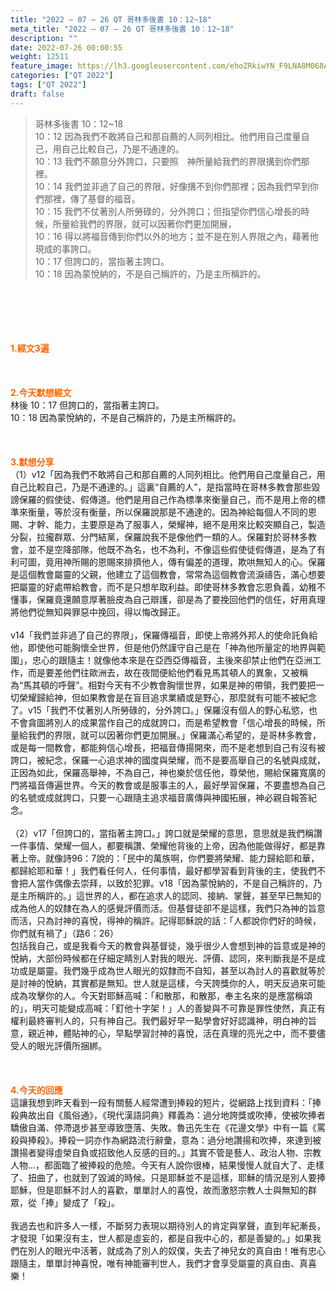 ```yaml
---
title: "2022 – 07 – 26 QT 哥林多後書 10：12~18"
meta_title: "2022 – 07 – 26 QT 哥林多後書 10：12~18"
description: ""
date: 2022-07-26 00:00:55
weight: 12511
feature_image: https://lh3.googleusercontent.com/ehoZRkiwYN_F9LNA8M068AYxt73EavCZno-PD1cJRuf5BbSkQVUWr3gNEbt5kSs28Pb_Elg17kSrtf9ybWvojWoMV6I4tPM3vGRGDq6GkKkPdL2Gut4QAIw4-uykKUAtNiKgQKntvsU=w800
categories: ["QT 2022"]
tags: ["QT 2022"]
draft: false
---
```


<blockquote>哥林多後書 10：12~18<br />
10：12 因為我們不敢將自己和那自薦的人同列相比。他們用自己度量自己，用自己比較自己，乃是不通達的。<br />
10：13 我們不願意分外誇口，只要照　神所量給我們的界限搆到你們那裡。<br />
10：14 我們並非過了自己的界限，好像搆不到你們那裡；因為我們早到你們那裡，傳了基督的福音。<br />
10：15 我們不仗著別人所勞碌的，分外誇口；但指望你們信心增長的時候，所量給我們的界限，就可以因著你們更加開展，<br />
10：16 得以將福音傳到你們以外的地方；並不是在別人界限之內，藉著他現成的事誇口。<br />
10：17 但誇口的，當指著主誇口。<br />
10：18 因為蒙悅納的，不是自己稱許的，乃是主所稱許的。</blockquote><br />
&nbsp;<br />
<br />
&nbsp;<br />
<br />
<span style="color: #ff6600;"><strong>1.經文3遍</strong></span><br />
<br />
&nbsp;<br />
<br />
<span style="color: #ff6600;"><strong>2.今天默想經文</strong></span><br />
林後 10：17 但誇口的，當指著主誇口。<br />
10：18 因為蒙悅納的，不是自己稱許的，乃是主所稱許的。<br />
<br />
&nbsp;<br />
<br />
<strong><span style="color: #ff6600;">3.默想分享<br />
</span></strong>（1）v12「因為我們不敢將自己和那自薦的人同列相比。他們用自己度量自己，用自己比較自己，乃是不通達的。」這裏“自薦的人”，是指當時在哥林多教會那些毀謗保羅的假使徒、假傳道。他們是用自己作為標準來衡量自己，而不是用上帝的標準來衡量，等於沒有衡量，所以保羅說那是不通達的。因為神給每個人不同的恩賜、才幹、能力，主要原是為了服事人，榮耀神，絕不是用來比較突顯自己，製造分裂，拉攏群眾、分門結黨，保羅說我不是像他們一類的人。保羅對於哥林多教會，並不是空降部隊，他既不為名，也不為利，不像這些假使徒假傳道，是為了有利可圖，竟用神所賜的恩賜來排擠他人，傳有偏差的道理，欺哄無知人的心。保羅是這個教會屬靈的父親，他建立了這個教會，常常為這個教會流淚禱告，滿心想要把屬靈的好處帶給教會，而不是只想牟取利益。即使哥林多教會忘恩負義，幼稚不懂事，保羅竟還願意厚著臉皮為自己辯護，卻是為了要挽回他們的信任，好用真理將他們從無知與罪惡中挽回，得以悔改歸正。<br />
<br />
v14「我們並非過了自己的界限」，保羅傳福音，即使上帝將外邦人的使命託負給他，即使他可能胸懷全世界，但是他仍然謹守自己是在「神為他所量定的地界與範圍」，忠心的跟隨主！就像他本來是在亞西亞傳福音，主後來卻禁止他們在亞洲工作，而是要差他們往歐洲去，故在夜間便給他們看見馬其頓人的異象，又被稱為“馬其頓的呼聲”。相對今天有不少教會胸懷世界，如果是神的帶領，我們要把一切榮耀歸給神，但如果教會是在盲目追求業績或是野心，那麼就有可能不被紀念了。v15「我們不仗著別人所勞碌的，分外誇口。」保羅沒有個人的野心私慾，也不會貪圖將別人的成果當作自己的成就誇口，而是希望教會「信心增長的時候，所量給我們的界限，就可以因著你們更加開展。」保羅滿心希望的，是哥林多教會，或是每一間教會，都能夠信心增長，把福音傳揚開來，而不是老想到自己有沒有被誇口，被紀念，保羅一心追求神的國度與榮耀，而不是要高舉自己的名號與成就，正因為如此，保羅高舉神，不為自己，神也樂於信任他，尊榮他，賜給保羅寬廣的門將福音傳遍世界。今天的教會或是服事主的人，最好學習保羅，不要盡想為自己的名號或成就誇口，只要一心跟隨主追求福音廣傳與神國拓展，神必親自報答紀念。<br />
<br />
（2）v17「但誇口的，當指著主誇口。」誇口就是榮耀的意思，意思就是我們稱讚一件事情、榮耀一個人，都要稱讚、榮耀他背後的上帝，因為他能做得好，都是靠著上帝。就像詩96：7說的：「民中的萬族啊，你們要將榮耀、能力歸給耶和華，都歸給耶和華！」我們看任何人，任何事情，最好都學習看到背後的主，使我們不會把人當作偶像去崇拜，以致於犯罪。v18「因為蒙悅納的，不是自己稱許的，乃是主所稱許的。」這世界的人，都在追求人的認同、接納、掌聲，甚至早已無知的成為他人的奴隸在為人的感覺評價而活。但基督徒卻不是這樣，我們只為神的旨意而活，只為討神的喜悅，得神的稱許。記得耶穌說的話：「人都說你們好的時候，你們就有禍了」（路6：26）<br />
包括我自己，或是我看今天的教會與基督徒，幾乎很少人會想到神的旨意或是神的悅納，大部份時候都在仔細定睛別人對我的眼光、評價、認同，來判斷我是不是成功或是屬靈。我們幾乎成為世人眼光的奴隸而不自知，甚至以為討人的喜歡就等於是討神的悅納，其實都是無知。世人就是這樣，今天誇獎你的人，明天反過來可能成為攻擊你的人。今天對耶穌高喊：「和散那，和散那，奉主名來的是應當稱頌的」，明天可能變成高喊：「釘他十字架！」人的善變與不可靠是罪性使然，真正有權利最終審判人的，只有神自己。我們最好早一點學會好好認識神，明白神的旨意，親近神，體貼神的心，早點學習討神的喜悅，活在真理的亮光之中，而不要儘受人的眼光評價所捆綁。<br />
<br />
&nbsp;<br />
<br />
<strong><span style="color: #ff6600;">4.今天的回應<br />
</span></strong>這讓我想到昨天看到一段有關藝人經常遭到捧殺的短片，從網路上找到資料：「捧殺典故出自《風俗通》，《現代漢語詞典》釋義為：過分地誇獎或吹捧，使被吹捧者驕傲自滿、停滯退步甚至導致墮落、失敗。魯迅先生在《花邊文學》中有一篇《罵殺與捧殺》。捧殺一詞亦作為網路流行辭彙，意為：過分地讚揚和吹捧，來達到被讚揚者變得虛榮自負或招致他人反感的目的。」其實不管是藝人、政治人物、宗教人物…，都面臨了被捧殺的危險。今天有人說你很棒，結果慢慢人就自大了、走樣了、扭曲了，也就到了毀滅的時候。只是耶穌並不是這樣，耶穌的情況是別人要捧耶穌，但是耶穌不討人的喜歡，單單討人的喜悅，故而激怒宗教人士與無知的群眾，從「捧」變成了「殺」。<br />
<br />
我過去也和許多人一樣，不斷努力表現以期待別人的肯定與掌聲，直到年紀漸長，才發現「如果沒有主，世人都是虛妄的，都是自我中心的，都是善變的。」如果我們在別人的眼光中活著，就成為了別人的奴僕，失去了神兒女的真自由！唯有忠心跟隨主，單單討神喜悅，唯有神能審判世人，我們才會享受屬靈的真自由、真喜樂！
        